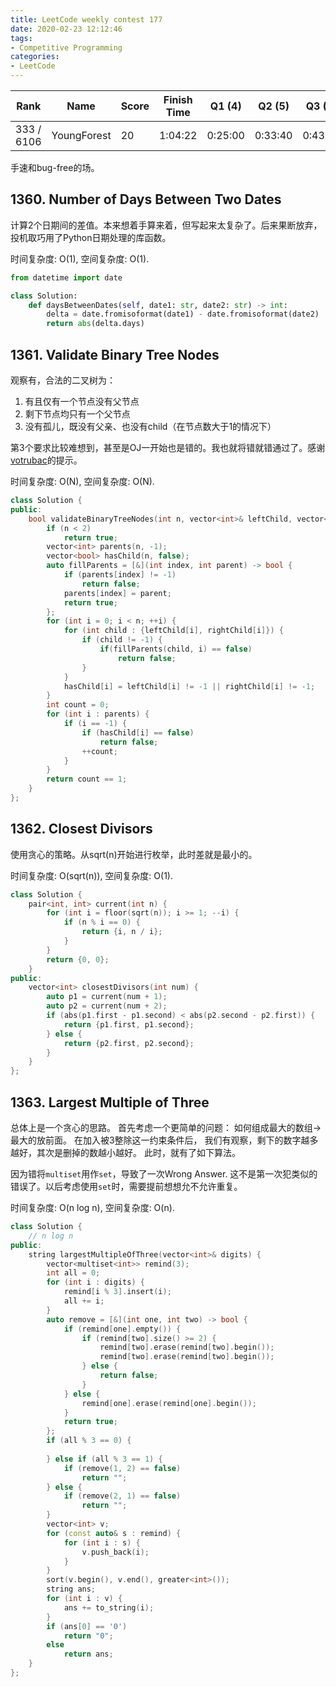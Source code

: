 ```yaml
---
title: LeetCode weekly contest 177
date: 2020-02-23 12:12:46
tags:
- Competitive Programming
categories:
- LeetCode
---
```


| Rank |	Name |	Score |	Finish Time | 	Q1 (4) |	Q2 (5) |	Q3 (5) |	Q4 (6)|
|--|--|--|--|--|--|--|--|
| 333 / 6106 |	YoungForest | 	20 | 1:04:22 | 0:25:00 | 0:33:40 | 0:43:21 | 0:59:22  1 |

手速和bug-free的场。

## 1360. Number of Days Between Two Dates

计算2个日期间的差值。本来想着手算来着，但写起来太复杂了。后来果断放弃，投机取巧用了Python日期处理的库函数。

时间复杂度: O(1),
空间复杂度: O(1).

```python
from datetime import date

class Solution:
    def daysBetweenDates(self, date1: str, date2: str) -> int:
        delta = date.fromisoformat(date1) - date.fromisoformat(date2)
        return abs(delta.days)
```

## 1361. Validate Binary Tree Nodes

观察有，合法的二叉树为：
1. 有且仅有一个节点没有父节点
2. 剩下节点均只有一个父节点
3. 没有孤儿，既没有父亲、也没有child（在节点数大于1的情况下）

第3个要求比较难想到，甚至是OJ一开始也是错的。我也就将错就错通过了。感谢[votrubac](https://leetcode.com/problems/validate-binary-tree-nodes/discuss/517596/Count-Parents-and-Orphans-O(n))的提示。

时间复杂度: O(N),
空间复杂度: O(N).

```cpp
class Solution {
public:
    bool validateBinaryTreeNodes(int n, vector<int>& leftChild, vector<int>& rightChild) {
        if (n < 2)
            return true;
        vector<int> parents(n, -1);
        vector<bool> hasChild(n, false);
        auto fillParents = [&](int index, int parent) -> bool {
            if (parents[index] != -1)
                return false;
            parents[index] = parent;
            return true;
        };
        for (int i = 0; i < n; ++i) {
            for (int child : {leftChild[i], rightChild[i]}) {
                if (child != -1) {
                    if(fillParents(child, i) == false)
                        return false;
                }
            }
            hasChild[i] = leftChild[i] != -1 || rightChild[i] != -1;
        }
        int count = 0;
        for (int i : parents) {
            if (i == -1) {
                if (hasChild[i] == false)
                    return false;
                ++count;
            }
        }
        return count == 1;
    }
};
```

## 1362. Closest Divisors

使用贪心的策略。从sqrt(n)开始进行枚举，此时差就是最小的。

时间复杂度: O(sqrt(n)),
空间复杂度: O(1).

```cpp
class Solution {
    pair<int, int> current(int n) {
        for (int i = floor(sqrt(n)); i >= 1; --i) {
            if (n % i == 0) {
                return {i, n / i};
            }
        }
        return {0, 0};
    }
public:
    vector<int> closestDivisors(int num) {
        auto p1 = current(num + 1);
        auto p2 = current(num + 2);
        if (abs(p1.first - p1.second) < abs(p2.second - p2.first)) {
            return {p1.first, p1.second};
        } else {
            return {p2.first, p2.second};
        }
    }
};
```

## 1363. Largest Multiple of Three

总体上是一个贪心的思路。
首先考虑一个更简单的问题：
如何组成最大的数组->最大的放前面。
在加入被3整除这一约束条件后，
我们有观察，剩下的数字越多越好，其次是删掉的数越小越好。
此时，就有了如下算法。

因为错将`multiset`用作`set`，导致了一次Wrong Answer. 这不是第一次犯类似的错误了。以后考虑使用`set`时，需要提前想想允不允许重复。

时间复杂度: O(n log n),
空间复杂度: O(n).

```cpp
class Solution {
    // n log n
public:
    string largestMultipleOfThree(vector<int>& digits) {
        vector<multiset<int>> remind(3);
        int all = 0;
        for (int i : digits) {
            remind[i % 3].insert(i);
            all += i;
        }
        auto remove = [&](int one, int two) -> bool {
            if (remind[one].empty()) {
                if (remind[two].size() >= 2) {
                    remind[two].erase(remind[two].begin());
                    remind[two].erase(remind[two].begin());
                } else {
                    return false;
                }
            } else {
                remind[one].erase(remind[one].begin());
            }
            return true;
        };
        if (all % 3 == 0) {
            
        } else if (all % 3 == 1) {
            if (remove(1, 2) == false)
                return "";
        } else {
            if (remove(2, 1) == false)
                return "";
        }
        vector<int> v;
        for (const auto& s : remind) {
            for (int i : s) {
                v.push_back(i);
            }
        }
        sort(v.begin(), v.end(), greater<int>());
        string ans;
        for (int i : v) {
            ans += to_string(i);
        }
        if (ans[0] == '0')
            return "0";
        else
            return ans;
    }
};
```